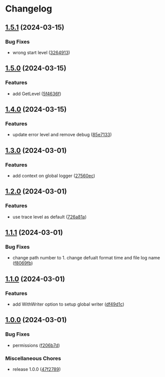 # Changelog

## [1.5.1](https://github.com/gsols/go-logger/compare/v1.5.0...v1.5.1) (2024-03-15)


### Bug Fixes

* wrong start level ([3264913](https://github.com/gsols/go-logger/commit/3264913e07f9cef6a32a94bfcdf4b473451cb6b2))

## [1.5.0](https://github.com/gsols/go-logger/compare/v1.4.0...v1.5.0) (2024-03-15)


### Features

* add GetLevel ([5f4636f](https://github.com/gsols/go-logger/commit/5f4636f0f230f1901a9a63da0982dd46336de040))

## [1.4.0](https://github.com/gsols/go-logger/compare/v1.3.0...v1.4.0) (2024-03-15)


### Features

* update error level and remove debug ([85e7133](https://github.com/gsols/go-logger/commit/85e71331790f9304dac59a834967c000011dbba7))

## [1.3.0](https://github.com/gsols/go-logger/compare/v1.2.0...v1.3.0) (2024-03-01)


### Features

* add context on global logger ([27560ec](https://github.com/gsols/go-logger/commit/27560ecdeec1e6154b6907074eb4851546c09f19))

## [1.2.0](https://github.com/gsols/go-logger/compare/v1.1.1...v1.2.0) (2024-03-01)


### Features

* use trace level as default ([726a81a](https://github.com/gsols/go-logger/commit/726a81ac7bc13a942c5a580c574235849dd5f32a))

## [1.1.1](https://github.com/gsols/go-logger/compare/v1.1.0...v1.1.1) (2024-03-01)


### Bug Fixes

* change path number to 1. change defualt format time and file log name ([f8069fb](https://github.com/gsols/go-logger/commit/f8069fb0c5d14d82dc8dfcc86defcce227b6c3e7))

## [1.1.0](https://github.com/gsols/go-logger/compare/v1.0.0...v1.1.0) (2024-03-01)


### Features

* add WithWriter option to setup global writer ([df49d1c](https://github.com/gsols/go-logger/commit/df49d1c2efdfd2f7eb9b1d73f518f1afd73ff112))

## [1.0.0](https://github.com/gsols/go-logger/compare/v0.2.0...v1.0.0) (2024-03-01)


### Bug Fixes

* permissions ([f206b7d](https://github.com/gsols/go-logger/commit/f206b7d98d9b7b57fa82ff658b9450686a4b0317))


### Miscellaneous Chores

* release 1.0.0 ([47f2789](https://github.com/gsols/go-logger/commit/47f27896e5ceffc9d8191a040dd0ac5012b2b191))
